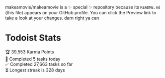 makeamovie/makeamovie is a ✨ special ✨ repository because its `README.md` (this file) appears on your GitHub profile.
You can click the Preview link to take a look at your changes. darn right ya can

# Todoist Stats

<!-- TODO-IST:START -->
🏆  39,553 Karma Points           
🌸  Completed 5 tasks today           
✅  Completed 27,663 tasks so far           
⏳  Longest streak is 328 days
<!-- TODO-IST:END -->
